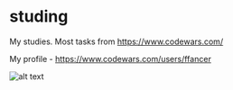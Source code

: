 # studing
My studies. Most tasks from https://www.codewars.com/

My profile - https://www.codewars.com/users/ffancer

![alt text](https://www.ziprecruiter.com/svc/fotomat/public-ziprecruiter/cms/1036557452PartTimeNETDeveloper.jpg)
